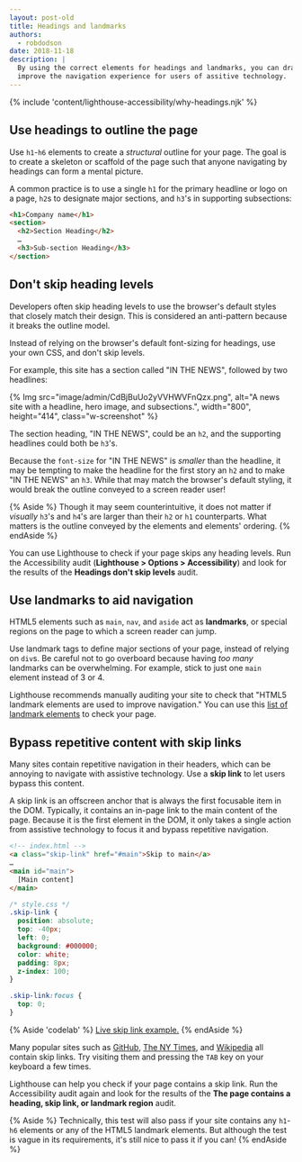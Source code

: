 ```yaml
---
layout: post-old
title: Headings and landmarks
authors:
  - robdodson
date: 2018-11-18
description: |
  By using the correct elements for headings and landmarks, you can dramatically
  improve the navigation experience for users of assitive technology.
---
```


{% include 'content/lighthouse-accessibility/why-headings.njk' %}

## Use headings to outline the page

Use `h1`-`h6` elements to create a _structural_ outline for your page. The goal is
to create a skeleton or scaffold of the page such that anyone navigating by
headings can form a mental picture.

A common practice is to use a single `h1` for the primary headline or logo on a
page, `h2`s to designate major sections, and `h3`'s in supporting subsections:

```html
<h1>Company name</h1>
<section>
  <h2>Section Heading</h2>
  …
  <h3>Sub-section Heading</h3>
</section>
```

## Don't skip heading levels

Developers often skip heading levels to use the browser's default styles that
closely match their design. This is considered an anti-pattern because it breaks
the outline model.

Instead of relying on the browser's default font-sizing for headings, use your
own CSS, and don't skip levels.

For example, this site has a section called "IN THE NEWS", followed by two
headlines:

{% Img src="image/admin/CdBjBuUo2yVVHWVFnQzx.png", alt="A news site with a headline, hero image, and subsections.", width="800", height="414", class="w-screenshot" %}

The section heading, "IN THE NEWS", could be an `h2`, and the supporting
headlines could both be `h3`'s.

Because the `font-size` for "IN THE NEWS" is _smaller_ than the headline, it may
be tempting to make the headline for the first story an `h2` and to make
"IN THE NEWS" an `h3`. While that may match the browser's default styling,
it would break the outline conveyed to a screen reader user!

{% Aside %}
Though it may seem counterintuitive, it does not matter if _visually_ `h3`'s and
`h4`'s are larger than their `h2` or `h1` counterparts. What matters is the
outline conveyed by the elements and elements' ordering.
{% endAside %}

You can use Lighthouse to check if your page skips any heading levels. Run the
Accessibility audit (**Lighthouse > Options > Accessibility**) and look
for the results of the **Headings don't skip levels** audit.

## Use landmarks to aid navigation

HTML5 elements such as `main`, `nav`, and `aside` act as **landmarks**, or
special regions on the page to which a screen reader can jump.

Use landmark tags to define major sections of your page, instead of relying on
`div`s. Be careful not to go overboard because having _too many_ landmarks can be
overwhelming. For example, stick to just one `main` element instead of 3 or
4.

Lighthouse recommends manually auditing your site to check that "HTML5 landmark
elements are used to improve navigation." You can use this [list of landmark
elements](https://www.w3.org/TR/2017/NOTE-wai-aria-practices-1.1-20171214/examples/landmarks/HTML5.html)
to check your page.

## Bypass repetitive content with skip links

Many sites contain repetitive navigation in their headers, which can be annoying
to navigate with assistive technology. Use a **skip link** to let users bypass this content.

A skip link is an offscreen anchor that is always the first focusable item in
the DOM. Typically, it contains an in-page link to the main content of the page. Because it is
the first element in the DOM, it only takes a single action from assistive technology to focus
it and bypass repetitive navigation.

```html
<!-- index.html -->
<a class="skip-link" href="#main">Skip to main</a>
…
<main id="main">
  [Main content]
</main>
```

```css
/* style.css */
.skip-link {
  position: absolute;
  top: -40px;
  left: 0;
  background: #000000;
  color: white;
  padding: 8px;
  z-index: 100;
}

.skip-link:focus {
  top: 0;
}
```

{% Aside 'codelab' %}
[Live skip link example.](https://skip-link.glitch.me/)
{% endAside %}

Many popular sites such as [GitHub](https://github.com/), [The NY
Times](https://www.nytimes.com/), and [Wikipedia](https://wikipedia.org/) all
contain skip links. Try visiting them and pressing the `TAB` key on your
keyboard a few times.

Lighthouse can help you check if your page contains a skip link. Run the
Accessibility audit again and look for the results of the **The page contains a
heading, skip link, or landmark region** audit.

{% Aside %}
Technically, this test will also pass if your site contains any
`h1`-`h6` elements or any of the HTML5 landmark
elements. But although the test is vague in its requirements, it's still
nice to pass it if you can!
{% endAside %}
